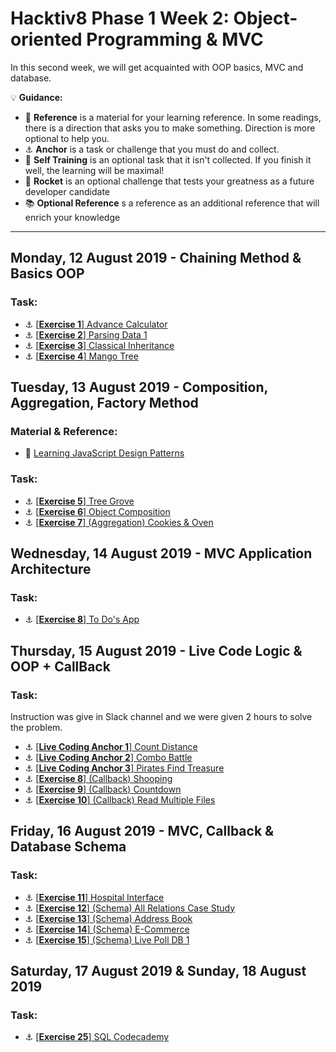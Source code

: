 # Hacktiv8 Phase 1 Week 2: Object-oriented Programming & MVC

In this second week, we will get acquainted with OOP basics, MVC and database.

:bulb: **Guidance:**
- :notebook_with_decorative_cover: **Reference** is a material for your learning reference. In some readings, there is a direction that asks you to make something. Direction is more optional to help you.
- :anchor: **Anchor** is a task or challenge that you must do and collect.
- 💪 **Self Training** is an optional task that it isn't collected. If you finish it well, the learning will be maximal!
- :rocket: **Rocket** is an optional challenge that tests your greatness as a future developer candidate
- :books: **Optional Reference** s a reference as an additional reference that will enrich your knowledge
---

## Monday, 12 August 2019 - Chaining Method & Basics OOP

### Task:
- :anchor:
[[**Exercise 1**] Advance Calculator](https://github.com/andreassosilo/hacktiv8/blob/master/phase1/week1/firstChallengeGit/readme.md)
- :anchor:
[[**Exercise 2**] Parsing Data 1](https://github.com/andreassosilo/hacktiv8/blob/master/phase1/week1/problemSolving/index.js)
- :anchor:
[[**Exercise 3**] Classical Inheritance](https://github.com/andreassosilo/hacktiv8/blob/master/phase1/week1/romanNumerals/roman_numerals.js)
- :anchor:
[[**Exercise 4**] Mango Tree](https://github.com/andreassosilo/hacktiv8/blob/master/phase1/week1/moneyCoins/moneyCoins.js)

## Tuesday, 13 August 2019 - Composition, Aggregation, Factory Method

### Material & Reference:
- :notebook_with_decorative_cover:
[Learning JavaScript Design Patterns](https://nodejs.org/api/debugger.html)

### Task:
- :anchor:
[[**Exercise 5**] Tree Grove](https://www.codecademy.com/learn/learn-javascript)
- :anchor:
[[**Exercise 6**] Object Composition](https://github.com/andreassosilo/hacktiv8/blob/master/phase0/week2/exercise-3.js)
- :anchor:
[[**Exercise 7**] (Aggregation) Cookies & Oven ](https://github.com/andreassosilo/hacktiv8/blob/master/phase0/week2/exercise-4.js)

## Wednesday, 14 August 2019 - MVC Application Architecture

### Task:
- :anchor: [[**Exercise 8**] To Do's App](https://github.com/andreassosilo/hacktiv8/blob/master/phase0/week2/exercise-5.js)

## Thursday, 15 August 2019 - Live Code Logic & OOP + CallBack

### Task:
Instruction was give in Slack channel and we were given 2 hours to solve the problem.
- :anchor:
[[**Live Coding Anchor 1**] Count Distance](https://github.com/andreassosilo/hacktiv8/blob/master/phase0/week5/livecoding-1.js)
- :anchor:
[[**Live Coding Anchor 2**] Combo Battle](https://github.com/andreassosilo/hacktiv8/blob/master/phase0/week5/livecoding-2.js)
- :anchor:
[[**Live Coding Anchor 3**] Pirates Find Treasure](https://github.com/andreassosilo/hacktiv8/blob/master/phase0/week5/livecoding-3.js)
- :anchor:
[[**Exercise 8**] (Callback) Shooping](https://www.codecademy.com/learn/learn-javascript)
- :anchor:
[[**Exercise 9**] (Callback) Countdown](https://www.codecademy.com/learn/learn-javascript)
- :anchor:
[[**Exercise 10**] (Callback) Read Multiple Files](https://www.codecademy.com/learn/learn-javascript)

## Friday, 16 August 2019 - MVC, Callback & Database Schema

### Task:
- :anchor:
[[**Exercise 11**] Hospital Interface](https://github.com/andreassosilo/hacktiv8/blob/master/phase0/week2/exercise-13.js)
- :anchor:
[[**Exercise 12**] (Schema) All Relations Case Study](https://github.com/andreassosilo/hacktiv8/blob/master/phase0/week2/exercise-13.js)
- :anchor:
[[**Exercise 13**] (Schema) Address Book](https://github.com/andreassosilo/hacktiv8/blob/master/phase0/week2/exercise-13.js)
- :anchor:
[[**Exercise 14**] (Schema) E-Commerce](https://github.com/andreassosilo/hacktiv8/blob/master/phase0/week2/exercise-13.js)
- :anchor:
[[**Exercise 15**] (Schema) Live Poll DB 1](https://github.com/andreassosilo/hacktiv8/blob/master/phase0/week2/exercise-13.js)

## Saturday, 17 August 2019 & Sunday, 18 August 2019

### Task:
- :anchor:
[[**Exercise 25**] SQL Codecademy](https://www.codecademy.com/learn/learn-javascript)
